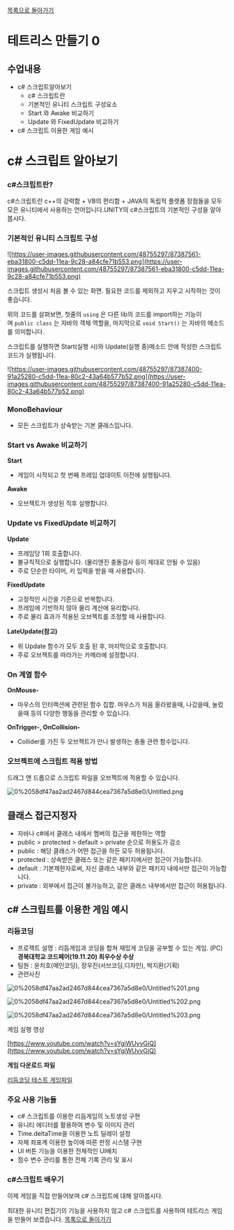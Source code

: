 [목록으로 돌아가기](L1.md)
  # 테트리스 만들기 0

## 수업내용

- c# 스크립트알아보기
    - c# 스크립트란
    - 기본적인 유니티 스크립트 구성요소
    - Start 와 Awake 비교하기
    - Update 와 FixedUpdate 비교하기
- c# 스크립트 이용한 게임 예시

# **c# 스크립트 알아보기**

### **c#스크립트란?**

c#스크립트란 c++의 강력함 + VB의 편리함 + JAVA의 독립적 플랫폼 장점들을 모두 모은 유니티에서 사용하는 언어입니다.UNITY의 c#스크립트의 기본적인 구성을 알아봅시다.

### **기본적인 유니티 스크립트 구성**

![https://user-images.githubusercontent.com/48755297/87387561-eba31800-c5dd-11ea-9c28-a84cfe71b553.png](https://user-images.githubusercontent.com/48755297/87387561-eba31800-c5dd-11ea-9c28-a84cfe71b553.png)

 스크립트 생성시 처음 볼 수 있는 화면. 필요한 코드를 제외하고 지우고 시작하는 것이 좋습니다.

 위의 코드를 살펴보면, 첫줄의 `using` 은 다른 lib의 코드를 import하는 기능이며 `public class` 는 자바의 객체 역할을, 마지막으로 `void Start()` 는 자바의 메소드를 의미합니다.

스크립트를 실행하면 Start(실행 시)와 Update(실행 중)메소드 안에 작성한 스크립트 코드가 실행됩니다.

![https://user-images.githubusercontent.com/48755297/87387400-91a25280-c5dd-11ea-80c2-43a64b577b52.png](https://user-images.githubusercontent.com/48755297/87387400-91a25280-c5dd-11ea-80c2-43a64b577b52.png)

### MonoBehaviour

- 모든 스크립트가 상속받는 기본 클래스입니다.

### Start  **vs  Awake 비교하기**

**Start**

- 게임이 시작되고 첫 번째 프레임 업데이트 이전에 실행됩니다.

**Awake**

- 오브젝트가 생성된 직후 실행합니다.

### **Update  vs  FixedUpdate 비교하기**

**Update**

- 프레임당 1회 호출합니다.
- 불규칙적으로 실행합니다. (물리엔진 충돌검사 등이 제대로 안될 수 있음)
- 주로 단순한 타이머, 키 입력을 받을 때 사용합니다.

**FixedUpdate**

- 고정적인 시간을 기준으로 반복합니다.
- 프레임에 기반하지 않아 물리 계산에 유리합니다.
- 주로 물리 효과가 적용된 오브젝트를 조정할 때 사용합니다.

**LateUpdate(참고)**

- 위 Update 함수가 모두 호출 된 후, 마지막으로 호출합니다.
- 주로 오브젝트를 따라가는 카메라에 설정합니다.

### On 계열 함수

**OnMouse-**

- 마우스의 인터랙션에 관련된 함수 집합. 마우스가 처음 올라왔을때, 나갔을때, 눌렀을때 등의 다양한 행동을 관리할 수 있습니다.

**OnTrigger-, OnCollision-**

- Collider를 가진 두 오브젝트가 만나 발생하는 충돌 관련 함수입니다.

### 오브젝트에 스크립트 적용 방법

드래그 앤 드롭으로 스크립트 파일을 오브젝트에 적용할 수 있습니다.

![0%2058df47aa2ad2467d844cea7367a5d8e0/Untitled.png](0%2058df47aa2ad2467d844cea7367a5d8e0/Untitled.png)

## 클래스 접근지정자

- 자바나 c#에서 클래스 내에서 멤버의 접근을 제한하는 역할
- public > protected > default > private 순으로 허용도가 감소
- public : 해당 클래스가 어떤 접근을 하든 모두 허용됩니다.
- protected : 상속받은 클래스 또는 같은 패키지에서만 접근이 가능합니다.
- default : 기본제한자로써, 자신 클래스 내부와 같은 패키지 내에서만 접근이 가능합니다.
- private : 외부에서 접근이 불가능하고, 같은 클래스 내부에서만 접근이 허용됩니다.

## **c# 스크립트를 이용한 게임 예시**

### 리듬코딩

- 프로젝트 설명 : 리듬게임과 코딩을 합쳐 재밌게 코딩을 공부할 수 있는 게임. (PC)**경북대학교 코드페어(19.11.20) 최우수상 수상**
- 팀원 : 윤치호(메인코딩), 장우진(서브코딩,디자인), 박지환(기획)
- 관련사진

![0%2058df47aa2ad2467d844cea7367a5d8e0/Untitled%201.png](0%2058df47aa2ad2467d844cea7367a5d8e0/Untitled%201.png)

![0%2058df47aa2ad2467d844cea7367a5d8e0/Untitled%202.png](0%2058df47aa2ad2467d844cea7367a5d8e0/Untitled%202.png)

![0%2058df47aa2ad2467d844cea7367a5d8e0/Untitled%203.png](0%2058df47aa2ad2467d844cea7367a5d8e0/Untitled%203.png)

게임 실행 영상

[https://www.youtube.com/watch?v=sYgiWUvvGiQ](https://www.youtube.com/watch?v=sYgiWUvvGiQ)

**게임 다운로드 파일**

[리듬코딩 테스트 게임파일](https://drive.google.com/open?id=1E8oATU0Po_ta1jFRJpBQUY008hC8idfq)

### 주요 사용 기능들

- c# 스크립트를 이용한 리듬게임의 노트생성 구현
- 유니티 에디터를 활용하여 변수 및 이미지 관리
- Time.deltaTime을 이용한 노트 딜레이 설정
- 자체 좌표계 이용한 높이에 따른 판정 시스템 구현
- UI 버튼 기능을 이용한 전체적인 UI배치
- 점수 변수 관리를 통한 전체 기록 관리 및 표시

### **c#스크립트 배우기**

 이제 게임을 직접 만들어보며 c# 스크립트에 대해 알아봅시다. 
  

 최대한 유니티 편집기의 기능을 사용하지 않고 c# 스크립트를 사용하여 테트리스 게임을 만들어 보겠습니다.
 [목록으로 돌아가기](L1.md)
